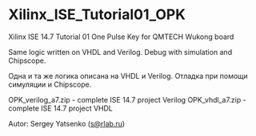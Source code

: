 # Xilinx_ISE_Tutorial01_OPK
Xilinx ISE 14.7 Tutorial 01 One Pulse Key for QMTECH Wukong board

Same logic written on VHDL and Verilog.
Debug with simulation and Chipscope.

Одна и та же логика описана на VHDL и Verilog.
Отладка при помощи симуляции и Chipscope.

OPK_verilog_a7.zip - complete ISE 14.7 project Verilog
OPK_vhdl_a7.zip  - complete ISE 14.7 project VHDL

Autor: Sergey Yatsenko (s@rlab.ru)
